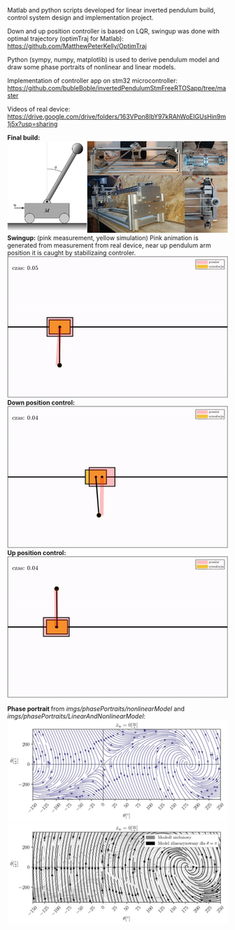 Matlab and python scripts developed for linear inverted pendulum build, control system design and implementation project.

Down and up position controller is based on LQR, swingup was done with optimal trajectory (optimTraj for Matlab): 
https://github.com/MatthewPeterKelly/OptimTraj

Python (sympy, numpy, matplotlib) is used to derive pendulum model and draw some phase portraits of nonlinear and linear models. 

Implementation of controller app on stm32 microcontroller: 
https://github.com/bubleBoble/invertedPendulumStmFreeRTOSapp/tree/master

Videos of real device:\
https://drive.google.com/drive/folders/163VPpn8IbY97kRAhWoEIGUsHin9m1j5x?usp=sharing

<b> Final build: </b>
<img title="Finished pendulum" alt="" src="./imgs/allallinone.png">
<b> Swingup: </b> (pink measurement, yellow simulation)
Pink animation is generated from measurement from real device, near up pendulum arm position it is caught by stabilizaing controler. 
<img title="Finished pendulum" alt="" src="./imgs/swingupGif.gif">
<b> Down position control: </b>
<img title="Finished pendulum" alt="" src="./imgs/downControlGif.gif">
<b> Up position control: </b>
<img title="Finished pendulum" alt="" src="./imgs/upControlGif.gif">

<b> Phase portrait </b> from <em> imgs/phasePortraits/nonlinearModel</em> and <em>imgs/phasePortraits/LinearAndNonlinearModel</em>:
<img title="Finished pendulum" alt="" src="./imgs/phasePortraits/nonlinearModel/PFdxw0.jpg">
<img title="Finished pendulum" alt="" src="./imgs/phasePortraits/LinearAndNonlinearModel/PFdxw0_lin_d.jpg">